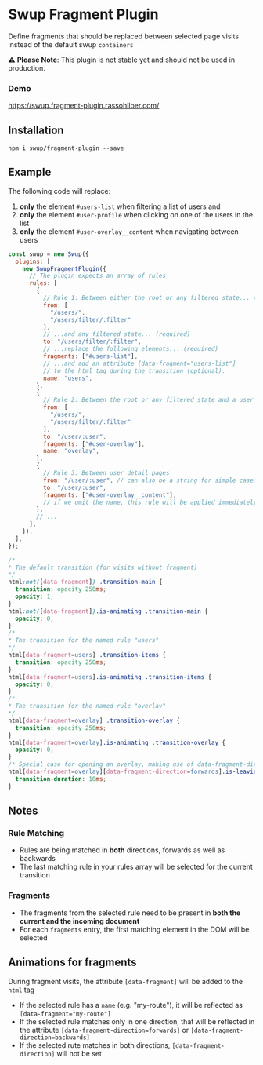 # Swup Fragment Plugin

Define fragments that should be replaced between selected page visits instead of the default swup `containers`

⚠️ **Please Note**: This plugin is not stable yet and should not be used in production.

### Demo

https://swup.fragment-plugin.rassohilber.com/

## Installation

```shell
npm i swup/fragment-plugin --save
```

## Example

The following code will replace:
 1. **only** the element `#users-list` when filtering a list of users and
 2. **only** the element `#user-profile` when clicking on one of the users in the list
 3. **only** the element `#user-overlay__content` when navigating between users

```js
const swup = new Swup({
  plugins: [
    new SwupFragmentPlugin({
      // The plugin expects an array of rules
      rules: [
        {
          // Rule 1: Between either the root or any filtered state... (required)
          from: [
            "/users/",
            "/users/filter/:filter"
          ],
          // ...and any filtered state... (required)
          to: "/users/filter/:filter",
          // ...replace the following elements... (required)
          fragments: ["#users-list"],
          // ...and add an attribute [data-fragment="users-list"]
          // to the html tag during the transition (optional).
          name: "users",
        },
        {
          // Rule 2: Between the root or any filtered state and a user detail page
          from: [
            "/users/",
            "/users/filter/:filter"
          ],
          to: "/user/:user",
          fragments: ["#user-overlay"],
          name: "overlay",
        },
        {
          // Rule 3: Between user detail pages
          from: "/user/:user", // can also be a string for simple cases like this
          to: "/user/:user",
          fragments: ["#user-overlay__content"],
          // if we omit the name, this rule will be applied immediately, without animation
        },
        // ...
      ],
    }),
  ],
});
```

```css
/*
* The default transition (for visits without fragment)
*/
html:not([data-fragment]) .transition-main {
  transition: opacity 250ms;
  opacity: 1;
}
html:not([data-fragment]).is-animating .transition-main {
  opacity: 0;
}
/*
* The transition for the named rule "users"
*/
html[data-fragment=users] .transition-items {
  transition: opacity 250ms;
}
html[data-fragment=users].is-animating .transition-items {
  opacity: 0;
}
/*
* The transition for the named rule "overlay"
*/
html[data-fragment=overlay] .transition-overlay {
  transition: opacity 250ms;
}
html[data-fragment=overlay].is-animating .transition-overlay {
  opacity: 0;
}
/* Special case for opening an overlay, making use of data-fragment-direction */
html[data-fragment=overlay][data-fragment-direction=forwards].is-leaving .transition-overlay {
  transition-duration: 10ms;
}

```

## Notes

### Rule Matching

- Rules are being matched in **both** directions, forwards as well as backwards
- The last matching rule in your rules array will be selected for the current transition

### Fragments

- The fragments from the selected rule need to be present in **both the current and the incoming document**
- For each `fragments` entry, the first matching element in the DOM will be selected

## Animations for fragments

During fragment visits, the attribute `[data-fragment]` will be added to the `html` tag
- If the selected rule has a `name` (e.g. "my-route"), it will be reflected as `[data-fragment="my-route"]`
- If the selected rule matches only in one direction, that will be reflected in the attribute `[data-fragment-direction=forwards]` or `[data-fragment-direction=backwards]`
- If the selected rute matches in both directions, `[data-fragment-direction]` will not be set
